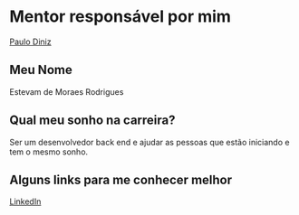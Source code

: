 # Mentor responsável por mim

[Paulo Diniz](/mentores/perfis/paulo_diniz.md)

## Meu Nome

Estevam de Moraes Rodrigues

## Qual meu sonho na carreira?

Ser um desenvolvedor back end e ajudar as pessoas que estão iniciando e tem o mesmo sonho.

## Alguns links para me conhecer melhor

[LinkedIn](https://www.linkedin.com/in/estevamrodrigues/)
